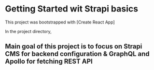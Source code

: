 # Getting Started wit Strapi basics

This project was bootstrapped with [Create React App]


In the project directory,

## Main goal of this project is to focus  on Strapi CMS for backend configuration  &  GraphQL and Apollo  for fetching REST API
